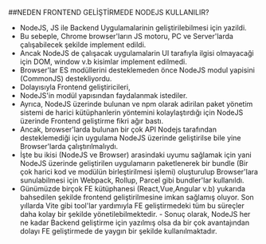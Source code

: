##NEDEN FRONTEND GELİŞTİRMEDE NODEJS KULLANILIR?

- NodeJS, JS ile Backend Uygulamalarinin geliştirilebilmesi için yazildi.
- Bu sebeple, Chrome browser'ların JS motoru, PC ve Server'larda çalışabilecek şekilde implement edildi.
- Ancak NodeJS de çalışacak uygulamalarin UI tarafıyla ilgisi olmayacaği için DOM, window v.b kisimlar implement edilmedi.
- Browser'lar ES modüllerini desteklemeden önce NodeJS modul yapisini (CommonJS) destekliyordu.
- Dolayısıyla Frontend geliştiricileri,
- NodeJS'in modül yapısından faydalanmak istediler.
- Ayrıca, NodeJS üzerinde bulunan ve npm olarak adirilan paket yönetim sistemi de harici kütüphanlerin yöntemini kolaylaştırdığı için NodeJS üzerinde Frontend geliştirme fikri ağır bastı.
- Ancak, browser'larda bulunan bir çok API Nodejs tarafından desteklemediği için uygulama NodeJS üzerinde geliştirilse bile yine Browser'larda çalıştırılmalıydı.
- İşte bu ikisi (NodeJS ve Browser) arasindaki uyumu sağlamak için yani NodeJS üzerinde geliştirilen uygulamarın paketlenerek bir bundle (Bir çok harici kod ve modülün birleştirilmesi işlemi) oluşturulup Browser'lara sunulabilmesi için Webpack, Rollup, Parcel gibi bundler'lar kullanıldı.
- Günümüzde birçok FE kütüphanesi (React,Vue,Angular v.b) yukarıda bahsedilen şekilde frontend geliştirilmesine imkan sağlamış oluyor. Son yıllarda Vite gibi tool'lar yardımıyla FE geliştirmedeki tüm bu süreçler daha kolay bir şekilde yönetilebilmektedir.  - Sonuç olarak, NodeJS her ne kadar Backend geliştirme için yazılmış olsa da bir çok avantajından dolayı FE geliştirmede de yaygın bir şekilde kullanılmaktadır.

